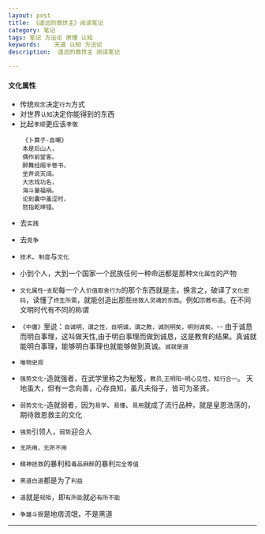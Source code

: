 ```yaml
---
layout: post  
title: 《遥远的救世主》阅读笔记
category: 笔记  
tags: 笔记 方法论 原理 认知
keywords:    天道 认知 方法论 
description:  遥远的救世主 阅读笔记

---
```


#### 文化属性

- 传统`观念`决定`行为`方式
- 对世界`认知`决定你能得到的东西
- 比起`孝顺`更应该`孝敬`

```
    《卜算子-自嘲》
    本是后山人，
    偶作前堂客。
    醉舞经阁半卷书，
    坐井说天阔。
    大志戏功名，
    海斗量福祸。
    论到囊中羞涩时，
    怒指乾坤错。
```
- 去`实践`
- 去`竞争`

- `技术`、`制度`与`文化`
- 小到个人，大到一个国家一个民族任何一种命运都是那种`文化属性`的产物
- `文化属性`-`支配`每一个人`价值取舍行为`的那个东西就是主。换言之，破译了`文化密码`，读懂了`终生所需`，就能创造出那些`拯救人灵魂的东西`。例如`宗教布道`。在不同文明时代有不同的称谓
- `《中庸》`里说：`自诚明，谓之性，自明诚，谓之教，诚则明矣，明则诚矣。`-- 由于诚恳而明白事理，这叫做天性,由于明白事理而做到诚恳，这是教育的结果。真诚就能明白事理，能够明白事理也就能够做到真诚。`诚就是道`
- `唯物史观`
- `强势文化`-造就强者，在武学里称之为秘笈，`教员`,`王明阳`-`明心见性、知行合一`。 天地虽大，但有一念向善，心存良知，虽凡夫俗子，皆可为圣贤。
- `弱势文化`-造就弱者，因为`易学`、`易懂`、`易用`就成了流行品种，就是皇恩浩荡的，期待救恩救主的文化
- `强势`引领人，`弱势`迎合人
- `无所用，无所不用`
- `精神拯救`的暴利和`毒品麻醉`的暴利`完全等值`
- `黑道白道`都是为了`利益`
- `道`就是`规矩`，即`有所能`就必`有所不能`
- `争雄斗狠`是地痞流氓，不是黑道

---